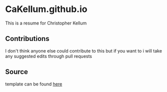 # CaKellum.github.io
This is a resume for Christopher Kellum

## Contributions
I don't think anyone else could contribute to this but if you want to i will take any suggested edits through pull requests

## Source
template can be found <a href ='http://www.thomashardy.me.uk/free-responsive-html-css3-cv-template'> here </a>

